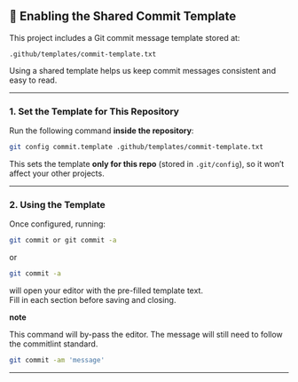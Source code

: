 ## 📝 Enabling the Shared Commit Template

This project includes a Git commit message template stored at:

```
.github/templates/commit-template.txt
```

Using a shared template helps us keep commit messages consistent and easy to read.

---

### 1. Set the Template for This Repository

Run the following command **inside the repository**:

```bash
git config commit.template .github/templates/commit-template.txt
```

This sets the template **only for this repo** (stored in `.git/config`), so it won’t affect your other projects.

---

### 2. Using the Template

Once configured, running:

```bash
git commit or git commit -a
```

or

```bash
git commit -a
```

will open your editor with the pre-filled template text.  
Fill in each section before saving and closing.

**note**

This command will by-pass the editor. The message will still need to follow the commitlint standard.

```bash
git commit -am 'message'
```

---
